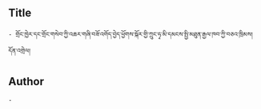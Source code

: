 ## Title
	- གྲོང་ཁྱེར་དང་གྲོང་གསེབ་ཀྱི་འཆར་གཞི་བཟོ་འགོད་བྱེད་ཕྱོགས་སྐོར་གྱི་ཀྲུང་ཧྭ་མི་དམངས་སྤྱི་མཐུན་རྒྱལ་ཁབ་ཀྱི་བཅའ་ཁྲིམས། དོན་འགྲེལ།

## Author
	- 

